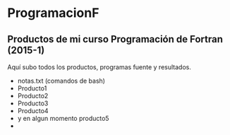 # ProgramacionF
## Productos de mi curso Programación de Fortran (2015-1)
Aquí subo todos los productos, programas fuente y resultados.
* notas.txt (comandos de bash)
* Producto1
* Producto2
* Producto3
* Producto4
* y en algun momento producto5
* 
